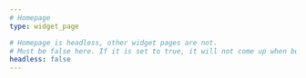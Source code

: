 ```yaml
---
# Homepage
type: widget_page

# Homepage is headless, other widget pages are not.
# Must be false here. If it is set to true, it will not come up when building the website.
headless: false
---
```

